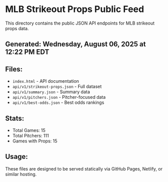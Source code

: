 # MLB Strikeout Props Public Feed

This directory contains the public JSON API endpoints for MLB strikeout props data.

## Generated: Wednesday, August 06, 2025 at 12:22 PM EDT

## Files:
- `index.html` - API documentation
- `api/v1/strikeout-props.json` - Full dataset
- `api/v1/summary.json` - Summary data
- `api/v1/pitchers.json` - Pitcher-focused data  
- `api/v1/best-odds.json` - Best odds rankings

## Stats:
- Total Games: 15
- Total Pitchers: 111
- Games with Props: 15

## Usage:
These files are designed to be served statically via GitHub Pages, Netlify, or similar hosting.
